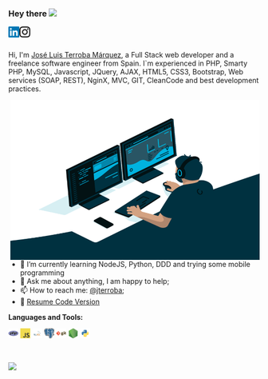 ### Hey there <img src="https://media.giphy.com/media/hvRJCLFzcasrR4ia7z/giphy.gif" width="25px">

<a href="https://linkedin.com/in/jterroba/">
  <img align="left" alt="Jose Luis Terroba | LinkedIN" width="22px" src="https://raw.githubusercontent.com/jterroba/jterroba/master/assets/linkedin.svg" />
</a>
<a href="https://www.instagram.com/jterroba/">
  <img align="left" alt="Jose Luis Terroba | Instagram" width="22px" src="https://raw.githubusercontent.com/jterroba/jterroba/master/assets/instagram.svg" />
</a>

<br /><br />

Hi, I'm [José Luis Terroba Márquez](https://www.calistrea.com/), a  Full Stack web developer and a freelance software engineer from Spain. I`m experienced in 
PHP, Smarty PHP, MySQL, Javascript, JQuery, AJAX, HTML5, CSS3, Bootstrap, Web services (SOAP, REST), NginX, MVC, GIT, CleanCode and best development practices.

  <img align="right" alt="GIF" src="https://raw.githubusercontent.com/jterroba/jterroba/master/code.gif?raw=true" width="500" height="320" />

- 🌱 I’m currently learning NodeJS, Python, DDD and trying some mobile programming  
- 💬 Ask me about anything, I am happy to help;
- 📫 How to reach me: [@jterroba](https://twitter.com/jterroba);
- 📝 [Resume Code Version](https://www.calistrea.com/cvcode)

**Languages and Tools:**  

<code><img height="20" src="https://raw.githubusercontent.com/github/explore/80688e429a7d4ef2fca1e82350fe8e3517d3494d/topics/php/php.png"></code>
<code><img height="20" src="https://raw.githubusercontent.com/github/explore/80688e429a7d4ef2fca1e82350fe8e3517d3494d/topics/javascript/javascript.png"></code>
<code><img height="20" src="https://raw.githubusercontent.com/github/explore/80688e429a7d4ef2fca1e82350fe8e3517d3494d/topics/mysql/mysql.png"></code>
<code><img height="20" src="https://raw.githubusercontent.com/github/explore/80688e429a7d4ef2fca1e82350fe8e3517d3494d/topics/postgresql/postgresql.png"></code>
<code><img height="20" src="https://raw.githubusercontent.com/github/explore/80688e429a7d4ef2fca1e82350fe8e3517d3494d/topics/git/git.png"></code>
<code><img height="20" src="https://raw.githubusercontent.com/github/explore/80688e429a7d4ef2fca1e82350fe8e3517d3494d/topics/nodejs/nodejs.png"></code>
<code><img height="20" src="https://raw.githubusercontent.com/github/explore/80688e429a7d4ef2fca1e82350fe8e3517d3494d/topics/python/python.png"></code>

<br />

![](https://visitor-badge.glitch.me/badge?page_id=jterroba.jterroba)
